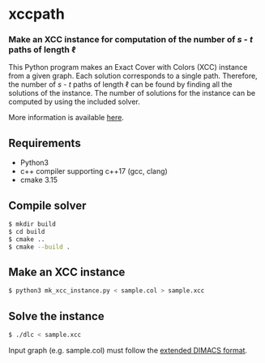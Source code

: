 # xccpath

### Make an XCC instance for computation of the number of $s$ - $t$ paths of length $\ell$

This Python program makes an Exact Cover with Colors (XCC) instance from a given graph.
Each solution corresponds to a single path.
Therefore, the number of $s$ - $t$ paths of length $\ell$ can be found by finding all the solutions of the instance.
The number of solutions for the instance can be computed by using the included solver.

More information is available [here](https://www.al.info.kochi-tech.ac.jp/papers.html).

## Requirements
* Python3
* c++ compiler supporting c++17 (gcc, clang)
* cmake 3.15

## Compile solver
```bash
$ mkdir build
$ cd build
$ cmake ..
$ cmake --build .
```
## Make an XCC instance
```bash
$ python3 mk_xcc_instance.py < sample.col > sample.xcc
```

## Solve the instance
```bash
$ ./dlc < sample.xcc
```

Input graph (e.g. sample.col) must follow the [extended DIMACS format](https://afsa.jp/icgca/#Input%20format).
